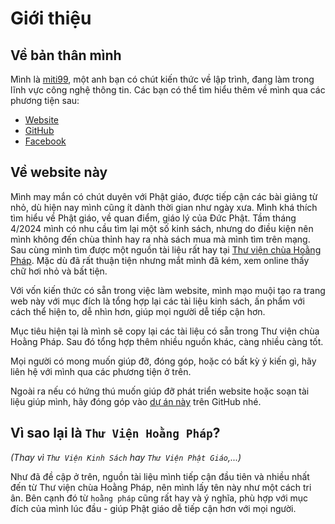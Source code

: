 # Giới thiệu

## Về bản thân mình

Mình là [miti99](https://tiennm99.github.io), một anh bạn có chút kiến thức về lập trình, đang làm trong lĩnh vực công nghệ
thông tin. Các bạn có thể tìm hiểu thêm về mình qua các phương tiện sau:

- [Website](https://tiennm99.github.io)
- [GitHub](https://github.com/tiennm99)
- [Facebook](https://www.facebook.com/tiennm99)

## Về website này

Mình may mắn có chút duyên với Phật giáo, được tiếp cận các bài giảng từ nhỏ, dù hiện nay mình cũng ít dành thời gian
như ngày xưa. Mình khá thích tìm hiểu về Phật giáo, về quan điểm, giáo lý của Đức Phật. Tầm tháng 4/2024 mình có nhu cầu
tìm lại một số kinh sách, nhưng do điều kiện nên mình không đến chùa thỉnh hay ra nhà sách mua mà mình tìm trên mạng.
Sau cùng mình tìm được một nguồn tài liệu rất hay
tại [Thư viện chùa Hoằng Pháp](https://www.chuahoangphap.com.vn/thu-vien-kinh-sach/). Mặc dù đã rất thuận tiện nhưng mắt
mình đã kém, xem online thấy chữ hơi nhỏ và bất tiện.

Với vốn kiến thức có sẵn trong việc làm website, mình mạo muội tạo ra trang web này với mục đích là tổng hợp lại các tài
liệu kinh sách, ấn phẩm với cách thể hiện to, dễ nhìn hơn, giúp mọi người dễ tiếp cận hơn.

Mục tiêu hiện tại là mình sẽ copy lại các tài liệu có sẵn trong Thư viện chùa Hoằng Pháp. Sau đó tổng hợp thêm nhiều
nguồn khác, càng nhiều càng tốt.

Mọi người có mong muốn giúp đỡ, đóng góp, hoặc có bất kỳ ý kiến gì, hãy liên hệ với mình qua các phương tiện ở trên.

Ngoài ra nếu có hứng thú muốn giúp đỡ phát triển website hoặc soạn tài liệu giúp mình, hãy đóng góp
vào [dự án này](https://github.com/thuvienhoangphap/thuvienhoangphap.github.io) trên GitHub nhé.

## Vì sao lại là `Thư Viện Hoằng Pháp`?

_(Thay vì `Thư Viện Kinh Sách` hay `Thư Viện Phật Giáo`,...)_

Như đã đề cập ở trên, nguồn tài liệu mình tiếp cận đầu tiên và nhiều nhất đến từ Thư viện chùa Hoằng Pháp, nên mình lấy
tên này như một cách tri ân. Bên cạnh đó từ `hoằng pháp` cũng rất hay và ý nghĩa, phù hợp với mục đích của mình lúc
đầu - giúp Phật giáo dễ tiếp cận hơn với mọi người.
